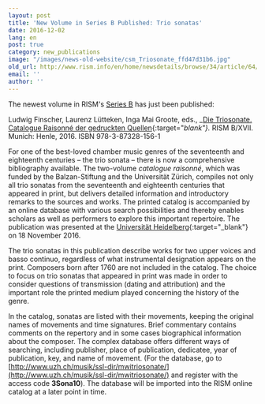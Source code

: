 ```yaml
---
layout: post
title: 'New Volume in Series B Published: Trio sonatas'
date: 2016-12-02
lang: en
post: true
category: new_publications
image: "/images/news-old-website/csm_Triosonate_ffd47d31b6.jpg"
old_url: http://www.rism.info/en/home/newsdetails/browse/34/article/64/new-volume-in-series-b-published-trio-sonatas.html
email: ''
author: ''
---
```


The newest volume in RISM's [Series B](/publications.html#series-b-bibliographies-organized-by-topic) has just been published:

Ludwig Finscher, Laurenz Lütteken, Inga Mai Groote, eds., _[Die Triosonate. Catalogue Raisonné der gedruckten Quellen](http://www.henle.de/en/detail/index.html?Title=Die+Triosonate.+Catalogue+Raisonn%C3%A9+der+gedruckten+Quellen_2531){:target="_blank"}._ RISM B/XVII. Munich: Henle, 2016. ISBN 978-3-87328-156-1

For one of the best-loved chamber music genres of the seventeenth and eighteenth centuries – the trio sonata – there is now a comprehensive bibliography available. The two-volume _catalogue raisonné_, which was funded by the Balzan-Stiftung and the Universität Zürich, compiles not only all trio sonatas from the seventeenth and eighteenth centuries that appeared in print, but delivers detailed information and introductory remarks to the sources and works. The printed catalog is accompanied by an online database with various search possibilities and thereby enables scholars as well as performers to explore this important repertoire. The publication was presented at the [Universität Heidelberg](https://www.uni-heidelberg.de/presse/meldungen/2016/m20161114_die-triosonate-des-17-und-18-jahrhunderts.html){:target="_blank"} on 18 November 2016.

The trio sonatas in this publication describe works for two upper voices and basso continuo, regardless of what instrumental designation appears on the print. Composers born after 1760 are not included in the catalog. The choice to focus on trio sonatas that appeared in print was made in order to consider questions of transmission (dating and attribution) and the important role the printed medium played concerning the history of the genre.

In the catalog, sonatas are listed with their movements, keeping the original names of movements and time signatures. Brief commentary contains comments on the repertory and in some cases biographical information about the composer. The complex database offers different ways of searching, including publisher, place of publication, dedicatee, year of publication, key, and name of movement. (For the database, go to [http://www.uzh.ch/musik/ssl-dir/mwitriosonate/](http://www.uzh.ch/musik/ssl-dir/mwitriosonate/) and register with the access code **3Sona10**). The database will be imported into the RISM online catalog at a later point in time.
